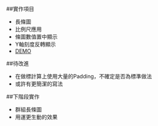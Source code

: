 
##實作項目
- 長條圖
- 比例尺應用
- 條圖數值置中顯示
- Y軸刻度反轉顯示
- [DEMO](https://htmlpreview.github.io/?https://github.com/LezardYeh/D3js-practice/blob/master/bar%20chart/index.html)

##待改進
- 在做標計算上使用大量的Padding，不確定是否為標準做法
- 或許有更簡潔的寫法

##下階段實作
- 群組長條圖
- 用運更生動的效果





